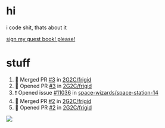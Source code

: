 # hi
i code shit, thats about it

[sign my guest book! please!](https://github.com/Just-a-Unity-Dev/Just-a-Unity-Dev/issues/new?&body=Sign%20my%20guest%20book%20by%20placing%20your%20name%20in%20the%20title,%20how%27d%20you%20get%20to%20this%20page%20and%20why?%20Don%27t%20forget%20you%20have%20an%20entire%20notebook%20in%20your%20hands!)


# stuff
<!--START_SECTION:activity-->
1. 🎉 Merged PR [#3](https://github.com/2G2C/frigid/pull/3) in [2G2C/frigid](https://github.com/2G2C/frigid)
2. 💪 Opened PR [#3](https://github.com/2G2C/frigid/pull/3) in [2G2C/frigid](https://github.com/2G2C/frigid)
3. ❗️ Opened issue [#11036](https://github.com/space-wizards/space-station-14/issues/11036) in [space-wizards/space-station-14](https://github.com/space-wizards/space-station-14)
4. 🎉 Merged PR [#2](https://github.com/2G2C/frigid/pull/2) in [2G2C/frigid](https://github.com/2G2C/frigid)
5. 💪 Opened PR [#2](https://github.com/2G2C/frigid/pull/2) in [2G2C/frigid](https://github.com/2G2C/frigid)
<!--END_SECTION:activity-->

![](https://github-profile-summary-cards.vercel.app/api/cards/profile-details?username=Just-a-Unity-Dev&theme=solarized_dark)
